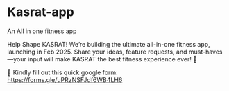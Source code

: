 # Kasrat-app
An All in one fitness app

Help Shape KASRAT!
We’re building the ultimate all-in-one fitness app, launching in Feb 2025. Share your ideas, feature requests, and must-haves—your input will make KASRAT the best fitness experience ever! 💪

📩 Kindly fill out this quick google form: https://forms.gle/uPRzNSFJdf6WB4LH6

